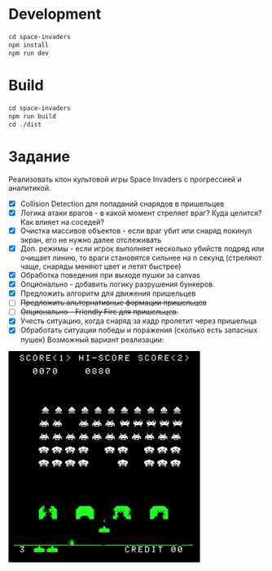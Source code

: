 # Development

```
cd space-invaders
npm install
npm run dev
```

# Build

```
cd space-invaders
npm run build
cd ./dist
```

# Задание
Реализовать клон культовой игры Space Invaders с прогрессией и аналитикой.

- [x] Collision Detection для попаданий снарядов в пришельцев
- [x] Логика атаки врагов - в какой момент стреляет враг? Куда целится? Как влияет на соседей?
- [x] Очистка массивов объектов - если враг убит или снаряд покинул экран, его не нужно далее отслеживать
- [x] Доп. режимы - если игрок выполняет несколько убийств подряд или очищает линию, то враги становятся сильнее на n секунд 
	(стреляют чаще, снаряды меняют цвет и летят быстрее)
- [x] Обработка поведения при выходе пушки за canvas
- [x] Опционально - добавить логику разрушения бункеров.
- [x] Предложить алгоритм для движения пришельцев
- [ ] ~~Предложить альтернативные формации пришельцев~~
- [ ] ~~Опционально - Friendly Fire для пришельцев.~~
- [x] Учесть ситуацию, когда снаряд за кадр пролетит через пришельца
- [x] Обработать ситуации победы и поражения (сколько есть запасных пушек)
Возможный вариант реализации:

![screenshot](assets/legacy.png)

